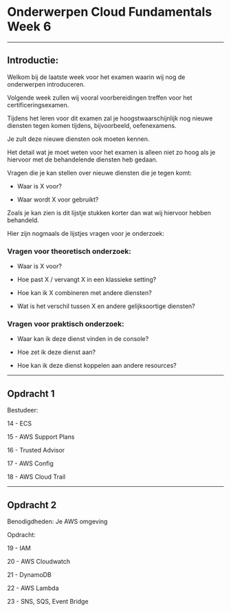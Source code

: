 # Onderwerpen Cloud Fundamentals Week 6
---

## Introductie:

Welkom bij de laatste week voor het examen waarin wij nog de onderwerpen introduceren. 

Volgende week zullen wij vooral voorbereidingen treffen voor het certificeringsexamen.

Tijdens het leren voor dit examen zal je hoogstwaarschijnlijk nog nieuwe diensten tegen komen tijdens, bijvoorbeeld, oefenexamens. 

Je zult deze nieuwe diensten ook moeten kennen. 

Het detail wat je moet weten voor het examen is alleen niet zo hoog als je hiervoor met de behandelende diensten heb gedaan.

Vragen die je kan stellen over nieuwe diensten die je tegen komt:

- Waar is X voor?

- Waar wordt X voor gebruikt?

Zoals je kan zien is dit lijstje stukken korter dan wat wij hiervoor hebben behandeld.

Hier zijn nogmaals de lijstjes vragen voor je onderzoek:

### Vragen voor theoretisch onderzoek:

- Waar is X voor?

- Hoe past X / vervangt X in een klassieke setting?

- Hoe kan ik X combineren met andere diensten?

- Wat is het verschil tussen X en andere gelijksoortige diensten?

### Vragen voor praktisch onderzoek:

- Waar kan ik deze dienst vinden in de console?

- Hoe zet ik deze dienst aan?

- Hoe kan ik deze dienst koppelen aan andere resources?

---

## Opdracht 1
Bestudeer:

14 - ECS

15 - AWS Support Plans

16 - Trusted Advisor

17 - AWS Config

18 - AWS Cloud Trail

---

## Opdracht 2
Benodigdheden:
Je AWS omgeving

Opdracht:

19 - IAM

20 - AWS Cloudwatch

21 - DynamoDB

22 - AWS Lambda

23 - SNS, SQS, Event Bridge

